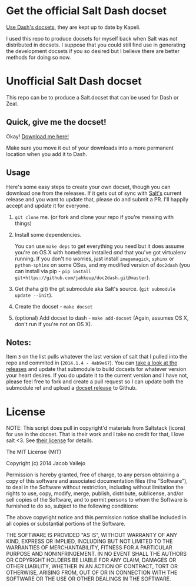 # Get the official Salt Dash docset

[Use Dash's docsets](https://kapeli.com/dash#docsets), they are kept
up to date by Kapeli.

I used this repo to produce docsets for myself back when Salt was not
distributed in docsets. I suppose that you could still find use in
generating the development docsets if you so desired but I believe
there are better methods for doing so now.

# Unofficial Salt Dash docset

This repo can be to produce a Salt.docset that can be used for Dash or
Zeal.

## Quick, give me the docset!

Okay! [Download me here!](https://github.com/jahkeup/salt-docset/releases)

Make sure you move it out of your downloads into a more permanent
location when you add it to Dash.

## Usage

Here's some easy steps to create your own docset, though you can
download one from the releases. If it gets out of sync with
[Salt's](https://github.com/saltstack/salt) current release and you
want to update that, please do and submit a PR. I'll happily accept
and update it for everyone.

1. `git clone` me. (or fork and clone your repo if you're messing with things)

2. Install some dependencies.

    You can use `make deps` to get
    everything you need but it does assume you're on OS X with homebrew
    installed *and* that you've got virtualenv running. If you don't no
    worries, just install `imagemagick`, `sphinx` or `python-sphinx` on
    some OSes, and my modified version of `doc2dash` (you can install
    via pip - `pip install git+https://github.com/jahkeup/doc2dash.git@master`).
   
3. Get (haha git) the git submodule aka Salt's source. (`git submodule
   update --init`).
   
4. Create the docset - `make docset`

5. (optional) Add docset to dash - `make add-docset` (Again, assumes
   OS X, don't run if you're not on OS X).


## Notes:

Item `3` on the list pulls whatever the last version of salt that I
pulled into the repo and commited in (`2014.1.4 - 4ab9e67`). You can
[take a look at the releases](https://github.com/saltstack/salt/releases)
and update that submodule to build docsets for whatever version your
heart desires. If you do update it to the current version and I have
not, please feel free to fork and create a pull request so I can
update both the submodule ref and upload a [docset release](https://github.com/jahkeup/salt-docset/releases) to Github.

# License

NOTE: This script does pull in copyright'd materials from Saltstack
(icons) for use in the docset. That is their work and I take no credit
for that, I love salt <3. See
[their license](https://github.com/saltstack/salt/blob/develop/LICENSE)
for details.

The MIT License (MIT)

Copyright (c) 2014 Jacob Vallejo

Permission is hereby granted, free of charge, to any person obtaining a copy
of this software and associated documentation files (the "Software"), to deal
in the Software without restriction, including without limitation the rights
to use, copy, modify, merge, publish, distribute, sublicense, and/or sell
copies of the Software, and to permit persons to whom the Software is
furnished to do so, subject to the following conditions:

The above copyright notice and this permission notice shall be included in all
copies or substantial portions of the Software.

THE SOFTWARE IS PROVIDED "AS IS", WITHOUT WARRANTY OF ANY KIND, EXPRESS OR
IMPLIED, INCLUDING BUT NOT LIMITED TO THE WARRANTIES OF MERCHANTABILITY,
FITNESS FOR A PARTICULAR PURPOSE AND NONINFRINGEMENT. IN NO EVENT SHALL THE
AUTHORS OR COPYRIGHT HOLDERS BE LIABLE FOR ANY CLAIM, DAMAGES OR OTHER
LIABILITY, WHETHER IN AN ACTION OF CONTRACT, TORT OR OTHERWISE, ARISING FROM,
OUT OF OR IN CONNECTION WITH THE SOFTWARE OR THE USE OR OTHER DEALINGS IN THE
SOFTWARE.

